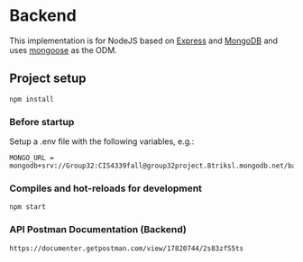 # Backend

This implementation is for NodeJS based on [Express](https://expressjs.com/) and [MongoDB](https://www.mongodb.com/) and uses [mongoose](https://mongoosejs.com/) as the ODM.

## Project setup
```
npm install
```

### Before startup 
Setup a .env file with the following variables, e.g.:

```
MONGO_URL = mongodb+srv://Group32:CIS4339fall@group32project.8triksl.mongodb.net/backend
```

### Compiles and hot-reloads for development
```
npm start
```
### API Postman Documentation (Backend)
```
https://documenter.getpostman.com/view/17820744/2s83zfS5ts
```
